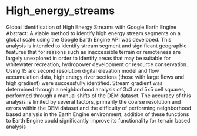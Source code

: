 # High_energy_streams
Global Identification of High Energy Streams with Google Earth Engine
Abstract:
A viable method to identify high energy stream segments on a global scale using the 
Google Earth Engine API was developed. This analysis is intended to identify stream 
segment and significant geographic features that for reasons such as inaccessible 
terrain or remoteness are largely unexplored in order to identify areas that may be 
suitable for whitewater recreation, hydropower development or resource conservation. 
Using 15 arc second resolution digital elevation model and flow accumulation data, high 
energy river sections (those with large flows and high gradient) were successfully 
identified. Stream gradient was determined through a neighborhood analysis of 3x3 and 
5x5 cell squares, performed through a manual shifts of the DEM dataset. The accuracy 
of this analysis is limited by several factors, primarily the coarse resolution and errors 
within the DEM dataset and the difficulty of performing neighborhood based analysis in 
the Earth Engine environment, addition of these functions to Earth Engine could 
significantly improve its functionality for terrain based analysis
